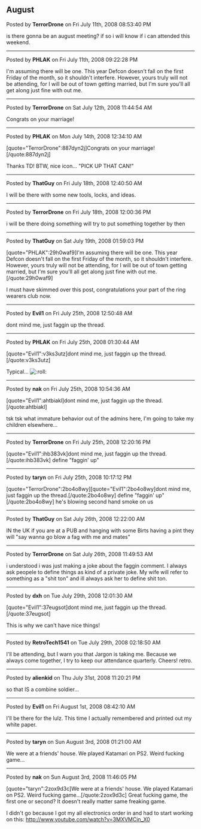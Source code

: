 ## August
Posted by **TerrorDrone** on Fri July 11th, 2008 08:53:40 PM

is there gonna be an august meeting?
if so i will know if i can attended this weekend.

--------------------------------------------------------------------------------

Posted by **PHLAK** on Fri July 11th, 2008 09:22:28 PM

I'm assuming there will be one. This year Defcon doesn't fall on the first Friday of the month, so it shouldn't interfere.  However, yours truly will not be attending, for I will be out of town getting married, but I'm sure you'll all get along just fine with out me.

--------------------------------------------------------------------------------

Posted by **TerrorDrone** on Sat July 12th, 2008 11:44:54 AM

Congrats on your marriage!

--------------------------------------------------------------------------------

Posted by **PHLAK** on Mon July 14th, 2008 12:34:10 AM

[quote="TerrorDrone":887dyn2j]Congrats on your marriage![/quote:887dyn2j]

Thanks TD!  BTW, nice icon... "PICK UP THAT CAN!"

--------------------------------------------------------------------------------

Posted by **ThatGuy** on Fri July 18th, 2008 12:40:50 AM

I will be there with some new tools, locks, and ideas.

--------------------------------------------------------------------------------

Posted by **TerrorDrone** on Fri July 18th, 2008 12:00:36 PM

i will be there doing something 
will try to put something together by then

--------------------------------------------------------------------------------

Posted by **ThatGuy** on Sat July 19th, 2008 01:59:03 PM

[quote="PHLAK":29h0waf9]I'm assuming there will be one. This year Defcon doesn't fall on the first Friday of the month, so it shouldn't interfere.  However, yours truly will not be attending, for I will be out of town getting married, but I'm sure you'll all get along just fine with out me.[/quote:29h0waf9]

I must have skimmed over this post, congratulations your part of the ring wearers club now.

--------------------------------------------------------------------------------

Posted by **Evil1** on Fri July 25th, 2008 12:50:48 AM

dont mind me, just faggin up the thread.

--------------------------------------------------------------------------------

Posted by **PHLAK** on Fri July 25th, 2008 01:30:44 AM

[quote="Evil1":v3ks3utz]dont mind me, just faggin up the thread.[/quote:v3ks3utz]

Typical... <!-- s:roll: --><img src="{SMILIES_PATH}/icon_rolleyes.gif" alt=":roll:" title="Rolling Eyes" /><!-- s:roll: -->

--------------------------------------------------------------------------------

Posted by **nak** on Fri July 25th, 2008 10:54:36 AM

[quote="Evil1":ahtbiakl]dont mind me, just faggin up the thread.[/quote:ahtbiakl]

tsk tsk what immature behavior out of the admins here, I'm going to take my children elsewhere...

--------------------------------------------------------------------------------

Posted by **TerrorDrone** on Fri July 25th, 2008 12:20:16 PM

[quote="Evil1":ihb383vk]dont mind me, just faggin up the thread.[/quote:ihb383vk]
define "faggin' up"

--------------------------------------------------------------------------------

Posted by **taryn** on Fri July 25th, 2008 10:17:12 PM

[quote="TerrorDrone":2bo4o8wy][quote="Evil1":2bo4o8wy]dont mind me, just faggin up the thread.[/quote:2bo4o8wy]
define "faggin' up"[/quote:2bo4o8wy]
he's blowing second hand smoke on us

--------------------------------------------------------------------------------

Posted by **ThatGuy** on Sat July 26th, 2008 12:22:00 AM

IN the UK if you are at a PUB and hanging with some Birts having a pint they will "say wanna go blow a fag with me and mates"

--------------------------------------------------------------------------------

Posted by **TerrorDrone** on Sat July 26th, 2008 11:49:53 AM

i understood i was just making a joke about the faggin comment.
I always ask peopele to define things as kind of a private joke.
My wife will refer to something as a "shit ton" and ill always ask her to define shit ton.

--------------------------------------------------------------------------------

Posted by **dxh** on Tue July 29th, 2008 12:01:30 AM

[quote="Evil1":37eugsot]dont mind me, just faggin up the thread.[/quote:37eugsot]

This is why we can't have nice things!

--------------------------------------------------------------------------------

Posted by **RetroTech1541** on Tue July 29th, 2008 02:18:50 AM

I'll be attending, but I warn you that Jargon is taking me. Because we always come together, I try to keep our attendance quarterly. Cheers! retro.

--------------------------------------------------------------------------------

Posted by **alienkid** on Thu July 31st, 2008 11:20:21 PM

so that IS a combine soldier...

--------------------------------------------------------------------------------

Posted by **Evil1** on Fri August 1st, 2008 08:42:10 AM

I'll be there for the lulz. This time I actually remembered and printed out my white paper.

--------------------------------------------------------------------------------

Posted by **taryn** on Sun August 3rd, 2008 01:21:00 AM

We were at a friends' house. We played Katamari on PS2. Weird fucking game...

--------------------------------------------------------------------------------

Posted by **nak** on Sun August 3rd, 2008 11:46:05 PM

[quote="taryn":2zox9d3c]We were at a friends' house. We played Katamari on PS2. Weird fucking game...[/quote:2zox9d3c]
Great fucking game, the first one or second? It doesn't really matter same freaking game.

I didn't go because I got my all electronics order in and had to start working on this: <!-- m --><a class="postlink" href="http://www.youtube.com/watch?v=3MXVMCin_X0">http://www.youtube.com/watch?v=3MXVMCin_X0</a><!-- m -->

